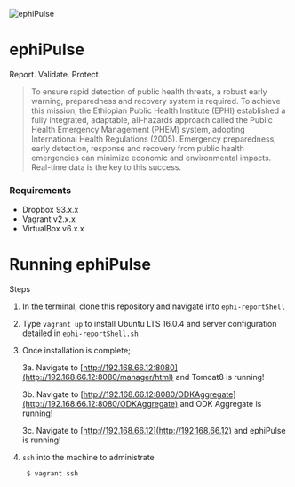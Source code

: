![ephiPulse](https://github.com/pfitzpaddy/ephi-reportPulse/blob/master/assets/images/ephiPulse_120px.png)
# ephiPulse
Report. Validate. Protect.
> To ensure rapid detection of public health threats, a robust early warning, preparedness and recovery system is required. To achieve this mission, the Ethiopian Public Health Institute (EPHI) established a fully integrated, adaptable, all-hazards approach called the Public Health Emergency Management (PHEM) system, adopting International Health Regulations (2005). Emergency preparedness, early detection, response and recovery from public health emergencies can minimize economic and environmental impacts. Real-time data is the key to this success.


### Requirements

- Dropbox 93.x.x
- Vagrant v2.x.x
- VirtualBox v6.x.x

# Running ephiPulse

Steps

1. In the terminal, clone this repository and navigate into ``ephi-reportShell``

2. Type ``vagrant up`` to install Ubuntu LTS 16.0.4 and server configuration detailed in ``ephi-reportShell.sh``

3. Once installation is complete;

	3a. Navigate to [http://192.168.66.12:8080](http://192.168.66.12:8080/manager/html) and Tomcat8 is running!

	3b. Navigate to [http://192.168.66.12:8080/ODKAggregate](http://192.168.66.12:8080/ODKAggregate) and ODK Aggregate is running!

	3c. Navigate to [http://192.168.66.12](http://192.168.66.12) and ephiPulse is running!

3. ``ssh`` into the machine to administrate

		$ vagrant ssh